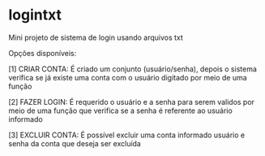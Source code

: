 # logintxt
Mini projeto de sistema de login usando arquivos txt

Opções disponíveis:

[1] CRIAR CONTA:
É criado um conjunto (usuário/senha), depois o sistema verifica se já existe uma conta com o usuário digitado por meio de uma função

[2] FAZER LOGIN:
É requerido o usuário e a senha para serem validos por meio de uma função que verifica se a senha é referente ao usuário informado

[3] EXCLUIR CONTA:
É possível excluir uma conta informado usuário e senha da conta que deseja ser excluída
